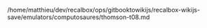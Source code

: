 /home/matthieu/dev/recalbox/ops/gitbooktowikijs/recalbox-wikijs-save/emulators/computosaures/thomson-t08.md